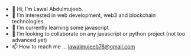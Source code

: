 - 👋 Hi, I’m Lawal Abdulmujeeb.
- 👀 I’m interested in web development, web3 and blockchain technologies.
- 🌱 I’m currently learning some javascript
- 💞️ I’m looking to collaborate on any javascript or python project (not too advanced yet)
- 📫 How to reach me ... lawalmujeeb78@gmail.com

<!---
lawal-mj/lawal-mj is a ✨ special ✨ repository because its `README.md` (this file) appears on your GitHub profile.
You can click the Preview link to take a look at your changes.
--->
